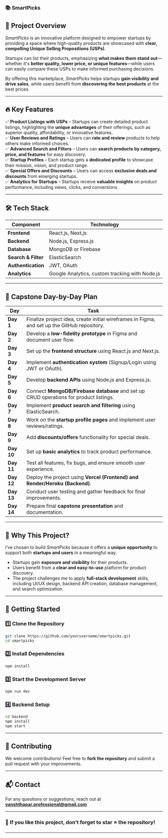 ### **📚 SmartPicks**  

## 🚀 Project Overview  
*SmartPicks* is an innovative platform designed to empower startups by providing a space where high-quality products are showcased with **clear, compelling Unique Selling Propositions (USPs)**.  

Startups can list their products, emphasizing **what makes them stand out**—whether it's **better quality, lower price, or unique features**—while users can easily compare these USPs to make informed purchasing decisions.  

By offering this marketplace, *SmartPicks* helps startups **gain visibility and drive sales**, while users benefit from **discovering the best products** at the best prices.  

---

## 🔥 Key Features  

✅ **Product Listings with USPs** – Startups can create detailed product listings, highlighting the **unique advantages** of their offerings, such as superior quality, affordability, or innovative features.  
✅ **User Reviews and Ratings** – Users can **rate and review** products to help others make informed choices.  
✅ **Advanced Search and Filters** – Users can **search products by category, price, and features** for easy discovery.  
✅ **Startup Profiles** – Each startup gets a **dedicated profile** to showcase their mission, vision, and product range.  
✅ **Special Offers and Discounts** – Users can access **exclusive deals and discounts** from emerging startups.  
✅ **Analytics for Startups** – Startups receive **valuable insights** on product performance, including views, clicks, and conversions.  

---

## 🛠 Tech Stack  

| Component  | Technology  |  
|------------|-------------|  
| **Frontend**  | React.js, Next.js  |  
| **Backend**  | Node.js, Express.js  |  
| **Database**  | MongoDB or Firebase  |  
| **Search & Filter**  | ElasticSearch  |  
| **Authentication**  | JWT, OAuth  |  
| **Analytics**  | Google Analytics, custom tracking with Node.js  |  

---

## 📅 Capstone Day-by-Day Plan  

| Day | Task |  
|----|------|  
| **Day 1** | Finalize project idea, create initial wireframes in Figma, and set up the GitHub repository. |  
| **Day 2** | Develop a **low-fidelity prototype** in Figma and document user flow. |  
| **Day 3** | Set up the **frontend structure** using React.js and Next.js. |  
| **Day 4** | Implement **authentication system** (Signup/Login using JWT or OAuth). |  
| **Day 5** | Develop **backend APIs** using Node.js and Express.js. |  
| **Day 6** | Connect **MongoDB/Firebase database** and set up CRUD operations for product listings. |  
| **Day 7** | Implement **product search and filtering** using ElasticSearch. |  
| **Day 8** | Work on the **startup profile pages** and implement user reviews/ratings. |  
| **Day 9** | Add **discounts/offers** functionality for special deals. |  
| **Day 10** | Set up **basic analytics** to track product performance. |  
| **Day 11** | Test all features, fix bugs, and ensure smooth user experience. |  
| **Day 12** | Deploy the project using **Vercel (Frontend) and Render/Heroku (Backend)**. |  
| **Day 13** | Conduct user testing and gather feedback for final improvements. |  
| **Day 14** | Prepare final **capstone presentation** and documentation. |  

---

## 🎯 Why This Project?  
I’ve chosen to build *SmartPicks* because it offers a **unique opportunity** to support both **startups and users** in a meaningful way.  

- Startups gain **exposure and visibility** for their products.  
- Users benefit from a **clear and easy-to-use** platform for product discovery.  
- The project challenges me to apply **full-stack development** skills, including UI/UX design, backend API creation, database management, and search optimization.  

---

## 📌 Getting Started  

### 1️⃣ Clone the Repository  
```sh
git clone https://github.com/yourusername/smartpicks.git
cd smartpicks
```

### 2️⃣ Install Dependencies  
```sh
npm install
```

### 3️⃣ Start the Development Server  
```sh
npm run dev
```

### 4️⃣ Backend Setup  
```sh
cd backend
npm install
npm start
```

---

## 🤝 Contributing  
We welcome contributions! Feel free to **fork the repository** and submit a pull request with your improvements.  

---

## 📬 Contact  
For any questions or suggestions, reach out at **vanshthapar.professional@gmail.com**  

---

### 🌟 If you like this project, don’t forget to **star ⭐ the repository!**  

---